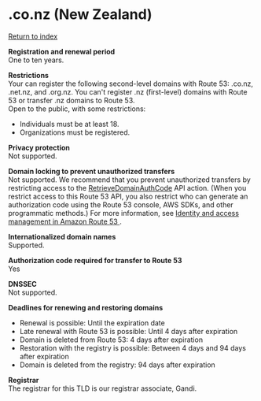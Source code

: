 # \.co\.nz \(New Zealand\)<a name="co.nz"></a>

[Return to index](registrar-tld-list.md#index)

**Registration and renewal period**  
One to ten years\.

**Restrictions**  
Your can register the following second\-level domains with Route 53: \.co\.nz, \.net\.nz, and \.org\.nz\. You can't register \.nz \(first\-level\) domains with Route 53 or transfer \.nz domains to Route 53\.  
Open to the public, with some restrictions:  
+ Individuals must be at least 18\.
+ Organizations must be registered\.

**Privacy protection**  
Not supported\.

**Domain locking to prevent unauthorized transfers**  
Not supported\. We recommend that you prevent unauthorized transfers by restricting access to the [RetrieveDomainAuthCode](https://docs.aws.amazon.com/Route53/latest/APIReference/API_domains_RetrieveDomainAuthCode.html) API action\. \(When you restrict access to this Route 53 API, you also restrict who can generate an authorization code using the Route 53 console, AWS SDKs, and other programmatic methods\.\) For more information, see [Identity and access management in Amazon Route 53 ](auth-and-access-control.md)\.

**Internationalized domain names**  
Supported\.

**Authorization code required for transfer to Route 53**  
Yes

**DNSSEC**  
Not supported\.

**Deadlines for renewing and restoring domains**  
+ Renewal is possible: Until the expiration date
+ Late renewal with Route 53 is possible: Until 4 days after expiration
+ Domain is deleted from Route 53: 4 days after expiration
+ Restoration with the registry is possible: Between 4 days and 94 days after expiration
+ Domain is deleted from the registry: 94 days after expiration

**Registrar**  
The registrar for this TLD is our registrar associate, Gandi\.
